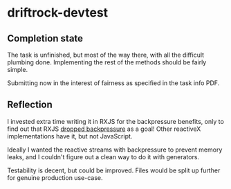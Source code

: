 # driftrock-devtest

## Completion state

The task is unfinished, but most of the way there, with all the difficult plumbing done. Implementing the rest of the methods should be fairly simple.

Submitting now in the interest of fairness as specified in the task info PDF.

## Reflection

I invested extra time writing it in RXJS for the backpressure benefits,
only to find out that RXJS
[dropped backpressure](https://github.com/ReactiveX/RxJS/issues/71)
as a goal!
Other reactiveX implementations have it, but not JavaScript.

Ideally I wanted the reactive streams with backpressure to prevent
memory leaks, and I couldn't figure out a clean way to do it with generators.

Testability is decent, but could be improved.
Files would be split up further for genuine production use-case.